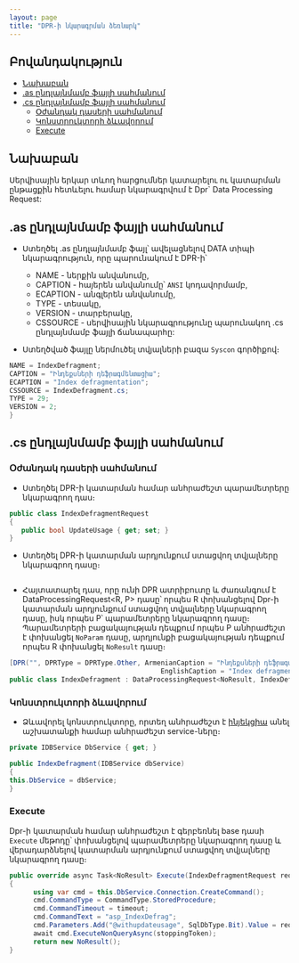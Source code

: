 ```yaml
---
layout: page
title: "DPR-ի նկարագրման ձեռնարկ"
---
```


## Բովանդակություն
  * [Նախաբան](#նախաբան)
  * [.as ընդլայնմամբ ֆայլի սահմանում](#as-ընդլայնմամբ-ֆայլի-սահմանում)
  * [.cs ընդլայնմամբ ֆայլի սահմանում](#cs-ընդլայնմամբ-ֆայլի-սահմանում)
    * [Օժանդակ դասերի սահմանում](#օժանդակ-դասերի-սահմանում)
    * [Կոնստրուկտորի ձևավորում](#կոնստրուկտորի-ձևավորում)
    * [Execute](#execute)

## Նախաբան
Սերվիսային երկար տևող հարցումներ կատարելու ու կատարման ընթացքին հետևելու համար նկարագրվում է Dpr` Data Processing Request:


## .as ընդլայնմամբ ֆայլի սահմանում
- Ստեղծել .as ընդլայնմամբ ֆայլ՝ ավելացնելով DATA տիպի նկարագրություն, որը պարունակում է DPR-ի՝
  - NAME - ներքին անվանումը,
  - CAPTION - հայերեն անվանումը՝ `ANSI` կոդավորմամբ,
  - ECAPTION - անգլերեն անվանումը,
  - TYPE - տեսակը,
  - VERSION - տարբերակը,
  - CSSOURCE - սերվիսային նկարագրությունը պարունակող .cs ընդլայնմամբ ֆայլի ճանապարհը:
  
- Ստեղծված ֆայլը ներմուծել տվյալների բազա `Syscon` գործիքով։

```c#
NAME = IndexDefragment;
CAPTION = "Ինդեքսների դեֆրագմենտացիա";
ECAPTION = "Index defragmentation";
CSSOURCE = IndexDefragment.cs;
TYPE = 29;
VERSION = 2;
}
```
## .cs ընդլայնմամբ ֆայլի սահմանում

### Օժանդակ դասերի սահմանում
- Ստեղծել DPR-ի կատարման համար անհրաժեշտ պարամետրերը նկարագրող դաս։

```c#
public class IndexDefragmentRequest
{
   public bool UpdateUsage { get; set; }
}
```

- Ստեղծել DPR-ի կատարման արդյունքում ստացվող տվյալները նկարագրող դասը։
```c#

```

- Հայտատարել դաս, որը ունի DPR ատրիբուտը և ժառանգում է DataProcessingRequest<R, P> դասը՝ որպես R փոխանցելով Dpr-ի կատարման արդյունքում ստացվող տվյալները նկարագրող դասը, իսկ որպես P՝ պարամետրերը նկարագրող դասը։ Պարամետրերի բացակայության դեպքում որպես P անհրաժեշտ է փոխանցել `NoParam` դասը, արդյունքի բացակայության դեպքում որպես R փոխանցել `NoResult` դասը։

```c#
[DPR("", DPRType = DPRType.Other, ArmenianCaption = "Ինդեքսների դեֆրագմենտացիա",
                                      EnglishCaption = "Index defragmentation")]
public class IndexDefragment : DataProcessingRequest<NoResult, IndexDefragmentRequest>
```

### Կոնստրուկտորի ձևավորում
- Ձևավորել կոնստրուկտորը, որտեղ անհրաժեշտ է [ինյեկցիա](https://learn.microsoft.com/en-us/dotnet/core/extensions/dependency-injection) անել աշխատանքի համար անհրաժեշտ service-ները։

```c#
private IDBService DbService { get; }

public IndexDefragment(IDBService dbService)
{
this.DbService = dbService;
}
```

### Execute 

Dpr-ի կատարման համար անհրաժեշտ է գերբեռնել base դասի `Execute` մեթոդը՝ փոխանցելով պարամետրերը նկարագրող դասը և վերադարձնելով կատարման արդյունքում ստացվող տվյալները նկարագրող դասը։
```c#
public override async Task<NoResult> Execute(IndexDefragmentRequest request, CancellationToken stoppingToken)
{
      using var cmd = this.DbService.Connection.CreateCommand();
      cmd.CommandType = CommandType.StoredProcedure;
      cmd.CommandTimeout = timeout;
      cmd.CommandText = "asp_IndexDefrag";
      cmd.Parameters.Add("@withupdateusage", SqlDbType.Bit).Value = request.UpdateUsage;
      await cmd.ExecuteNonQueryAsync(stoppingToken);
      return new NoResult();
}
```
